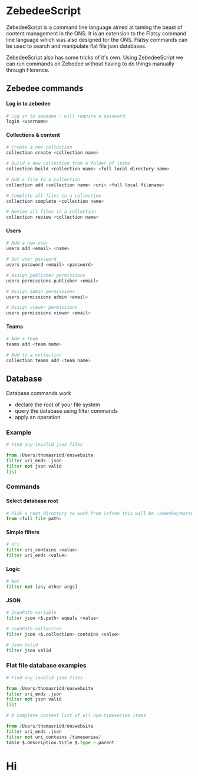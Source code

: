 # ZebedeeScript

ZebedeeScript is a command line language aimed at taming the beast of content management in the ONS. It is an extension to the Flatsy command line language which was also designed for the ONS. Flatsy commands can be used to search and manipulate flat file json databases. 



ZebedeeScript also has some tricks of it's own. Using ZebedeeScript we can run commands on Zebedee without having to do things manually through Florence. 


## Zebedee commands

#### Log in to zebedee
```python
# Log in to zebedee - will require a password
login <username>

```

#### Collections & content
```python
# Create a new collection
collection create <collection name>

# Build a new collection from a folder of items
collection build <collection name> <full local directory name>

# Add a file to a collection
collection add <collection name> <uri> <full local filename>

# Complete all files in a collection
collection complete <collection name>

# Review all files in a collection
collection review <collection name>
```

#### Users
```python
# Add a new user
users add <email> <name>

# Set user password
users password <email> <password>

# Assign publisher permissions
users permissions publisher <email>

# Assign admin permissions
users permissions admin <email>

# Assign viewer permissions
users permissions viewer <email>
```

#### Teams
```python
# Add a team
teams add <team name>

# Add to a collection
collection teams add <team name>
```

## Database
Database commands work
- declare the root of your file system
- query the database using filter commands
- apply an operation

### Example
```python
# Find any invalid json files 

from /Users/thomasridd/onswebsite
filter uri_ends .json
filter not json valid
list
```

### Commands

#### Select database root
```python
# Pick a root directory to work from (often this will be /zebedee/master)
from <full file path>

```

#### Simple filters
```python
# Uri 
filter uri_contains <value>
filter uri_ends <value>

```

#### Logic
```python
# Not
filter not [any other args]

```

#### JSON
```python
# JsonPath variable
filter json <$.path> equals <value>

# JsonPath collection
filter json <$.collection> contains <value> 

# Json Valid
filter json valid
```


### Flat file database examples

```python
# Find any invalid json files 

from /Users/thomasridd/onswebsite
filter uri_ends .json
filter not json valid
list
```

```python
# A complete content list of all non-timeseries items

from /Users/thomasridd/onswebsite
filter uri_ends .json
filter not uri_contains /timeseries/
table $.description.title $.type ~.parent
```

# Hi



